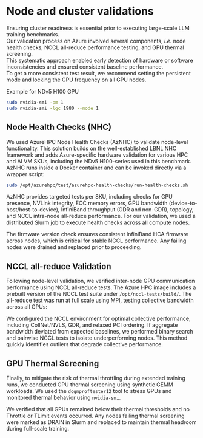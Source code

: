 # Node and cluster validations
Ensuring cluster readiness is essential prior to executing large-scale LLM training benchmarks.  
Our validation process on Azure involved several components, *i.e.* node health checks, NCCL all-reduce performance testing, and GPU thermal screening.  
This systematic approach enabled early detection of hardware or software inconsistencies and ensured consistent baseline performance.  
To get a more consistent test result, we recommend setting the persistent mode and locking the GPU frequency on all GPU nodes.

Example for NDv5 H100 GPU
```bash
sudo nvidia-smi -pm 1 
sudo nvidia-smi -lgc 1980 --mode 1
```

## Node Health Checks (NHC)
We used AzureHPC Node Health Checks (AzNHC) to validate node-level functionality. This solution builds on the well-established LBNL NHC framework and adds Azure-specific hardware validation for various HPC and AI VM SKUs, including the NDv5 H100-series used in this benchmark. AzNHC runs inside a Docker container and can be invoked directly via a wrapper script:
```bash
sudo /opt/azurehpc/test/azurehpc-health-checks/run-health-checks.sh
```
AzNHC provides targeted tests per SKU, including checks for GPU presence, NVLink integrity, ECC memory errors, GPU bandwidth (device-to-host/host-to-device), InfiniBand throughput (GDR and non-GDR), topology, and NCCL intra-node all-reduce performance. For our validation, we used a distributed Slurm job to execute health checks across all compute nodes.  

The firmware version check ensures consistent InfiniBand HCA firmware across nodes, which is critical for stable NCCL performance. Any failing nodes were drained and replaced prior to proceeding.

## NCCL all-reduce Validation
Following node-level validation, we verified inter-node GPU communication performance using NCCL all-reduce tests. The Azure HPC image includes a prebuilt version of the NCCL test suite under `/opt/nccl-tests/build/`. The all-reduce test was run at full scale using MPI, testing collective bandwidth across all GPUs:

We configured the NCCL environment for optimal collective performance, including CollNet/NVLS, GDR, and relaxed PCI ordering. If aggregate bandwidth deviated from expected baselines, we performed binary search and pairwise NCCL tests to isolate underperforming nodes. This method quickly identifies outliers that degrade collective performance.

## GPU Thermal Screening
Finally, to mitigate the risk of thermal throttling during extended training runs, we conducted GPU thermal screening using synthetic GEMM workloads. We used the `dcgmproftester12` tool to stress GPUs and monitored thermal behavior using `nvidia-smi`.

We verified that all GPUs remained below their thermal thresholds and no Throttle or TLimit events occurred. Any nodes failing thermal screening were marked as DRAIN in Slurm and replaced to maintain thermal headroom during full-scale training.
